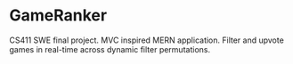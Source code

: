 # GameRanker
CS411 SWE final project. MVC inspired MERN application. Filter and upvote games in real-time across dynamic filter permutations.
